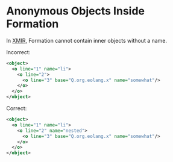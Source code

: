 # Anonymous Objects Inside Formation

In [XMIR], Formation cannot contain inner objects without a name.

Incorrect:

```xml
<object>
  <o line="1" name="li">
    <o line="2">
      <o line="3" base="Q.org.eolang.x" name="somewhat"/>
    </o>
  </o>
</object>
```

Correct:

```xml
<object>
  <o line="1" name="li">
    <o line="2" name="nested">
      <o line="3" base="Q.org.eolang.x" name="somewhat"/>
    </o>
  </o>
</object>
```

[XMIR]: https://news.eolang.org/2022-11-25-xmir-guide.html
